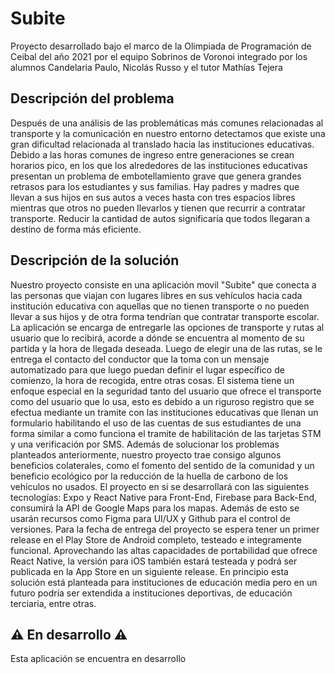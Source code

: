 # Subite

Proyecto desarrollado bajo el marco de la Olimpiada de Programación de Ceibal del año 2021 por el equipo Sobrinos de Voronoi integrado por los alumnos Candelaria Paulo, Nicolás Russo y el tutor Mathías Tejera

## Descripción del problema

Después de una análisis de las problemáticas más comunes relacionadas al transporte y la comunicación en nuestro entorno detectamos que existe una gran dificultad relacionada al translado hacia las instituciones educativas. Debido a las horas comunes de ingreso entre generaciones se crean horarios pico, en los que los alrededores de las instituciones educativas presentan un problema de embotellamiento grave que genera grandes retrasos para los estudiantes y sus familias. Hay padres y madres que llevan a sus hijos en sus autos a veces hasta con tres espacios libres mientras que otros no pueden llevarlos y tienen que recurrir a contratar transporte. Reducir la cantidad de autos significaría que todos llegaran a destino de forma más eficiente.

## Descripción de la solución

Nuestro proyecto consiste en una aplicación movil "Subite" que conecta a las personas que viajan con lugares libres en sus vehículos hacia cada institución educativa con aquellas que no tienen transporte o no pueden llevar a sus hijos y de otra forma tendrían que contratar transporte escolar. La aplicación se encarga de entregarle las opciones de transporte y rutas al usuario que lo recibirá, acorde a dónde se encuentra al momento de su partida y la hora de llegada deseada. Luego de elegir una de las rutas, se le entrega el contacto del conductor que la toma con un mensaje automatizado para que luego puedan definir el lugar específico de comienzo, la hora de recogida, entre otras cosas.
El sistema tiene un enfoque especial en la seguridad tanto del usuario que ofrece el transporte como del usuario que lo usa, esto es debido a un riguroso registro que se efectua mediante un tramite con las instituciones educativas que llenan un formulario habilitando el uso de las cuentas de sus estudiantes de una forma similar a como funciona el tramite de habilitación de las tarjetas STM y una verificación por SMS.
Además de solucionar los problemas planteados anteriormente, nuestro proyecto trae consigo algunos beneficios colaterales, como el fomento del sentido de la comunidad y un beneficio ecológico por la reducción de la huella de carbono de los vehículos no usados. El proyecto en si se desarrollará con las siguientes tecnologías: Expo y React Native para Front-End, Firebase para Back-End, consumirá la API de Google Maps para los mapas. Además de esto se usarán recursos como Figma para UI/UX y Github para el control de versiones. Para la fecha de entrega del proyecto se espera tener un primer release en el Play Store de Android completo, testeado e integramente funcional. Aprovechando las altas capacidades de portabilidad que ofrece React Native, la versión para iOS también estará testeada y podrá ser publicada en la App Store en un siguiente release. En principio esta solución está planteada para instituciones de educación media pero en un futuro podría ser extendida a instituciones deportivas, de educación terciaria, entre otras.

## ⚠ En desarrollo ⚠

Esta aplicación se encuentra en desarrollo

